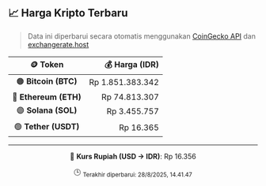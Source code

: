 

<!-- HARGA_KRIPTO -->
## 📈 Harga Kripto Terbaru

> Data ini diperbarui secara otomatis menggunakan [CoinGecko API](https://www.coingecko.com/) dan [exchangerate.host](https://exchangerate.host/)

<div align="center">

| 🪙 Token | 💰 Harga (IDR) |
|:------:|---------------:|
| 🟠 **Bitcoin (BTC)**   | Rp 1.851.383.342 |
| 🔵 **Ethereum (ETH)**  | Rp 74.813.307 |
| 🟣 **Solana (SOL)**    | Rp 3.455.757 |
| 🟢 **Tether (USDT)**   | Rp 16.365 |

---

💱 **Kurs Rupiah (USD → IDR)**: Rp 16.356

🕒 <sub>Terakhir diperbarui: 28/8/2025, 14.41.47</sub>

</div>
<!-- /HARGA_KRIPTO -->